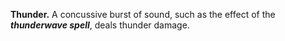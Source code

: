 **Thunder.** A concussive burst of sound, such as the effect of the **_thunderwave spell_**, deals thunder damage. 